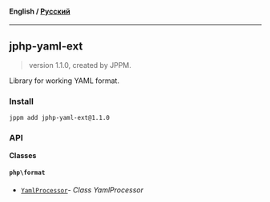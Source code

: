 #### **English** / [Русский](README.ru.md)

---

## jphp-yaml-ext
> version 1.1.0, created by JPPM.

Library for working YAML format.

### Install
```
jppm add jphp-yaml-ext@1.1.0
```

### API
**Classes**

#### `php\format`

- [`YamlProcessor`](https://github.com/jphp-compiler/jphp/blob/master/exts/jphp-yaml-ext/api-docs/classes/php/format/YamlProcessor.md)- _Class YamlProcessor_